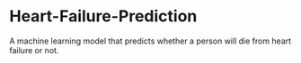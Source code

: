 # Heart-Failure-Prediction
A machine learning model that predicts whether a person will die from heart failure or not.
